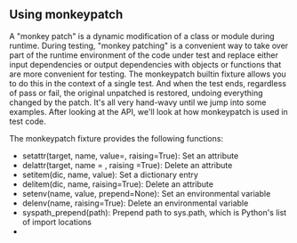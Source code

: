 ## Using monkeypatch


A "monkey patch" is a dynamic modification of a class or module during runtime. During testing, "monkey patching" is a convenient way to take over part of the runtime environment of the code under test and replace either input dependencies or output dependencies with objects or functions that are more convenient for testing. The monkeypatch builtin fixture allows you to do this in the context of a single test. And when the test ends, regardless of pass or fail, the original unpatched is restored, undoing everything changed by the patch. It's all very hand-wavy until we jump into some examples. After looking at the API, we'll look at how monkeypatch is used in test code.


The monkeypatch fixture provides the following functions:


- setattr(target, name, value=<notset>, raising=True): Set an attribute
- delattr(target, name = <notset>, raising =True): Delete an attribute
- setitem(dic, name, value): Set a dictionary entry
- delitem(dic, name, raising=True): Delete an attribute
- setenv(name, value, prepend=None): Set an environmental variable
- delenv(name, raising=True): Delete an environmental variable
- syspath_prepend(path): Prepend path to sys.path, which is Python's list of import locations
- 